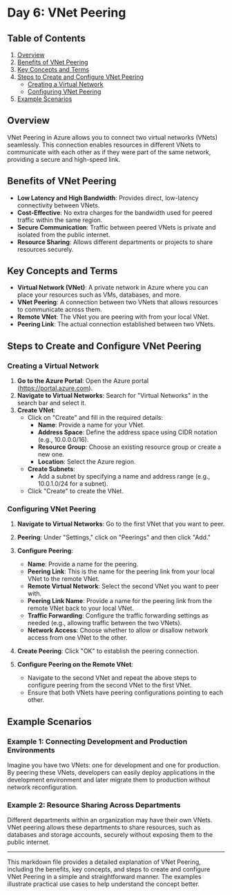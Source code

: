 # Day 6: VNet Peering

## Table of Contents
1. [Overview](#overview)
2. [Benefits of VNet Peering](#benefits-of-vnet-peering)
3. [Key Concepts and Terms](#key-concepts-and-terms)
4. [Steps to Create and Configure VNet Peering](#steps-to-create-and-configure-vnet-peering)
    - [Creating a Virtual Network](#creating-a-virtual-network)
    - [Configuring VNet Peering](#configuring-vnet-peering)
5. [Example Scenarios](#example-scenarios)

## Overview
VNet Peering in Azure allows you to connect two virtual networks (VNets) seamlessly. This connection enables resources in different VNets to communicate with each other as if they were part of the same network, providing a secure and high-speed link.

## Benefits of VNet Peering
- **Low Latency and High Bandwidth**: Provides direct, low-latency connectivity between VNets.
- **Cost-Effective**: No extra charges for the bandwidth used for peered traffic within the same region.
- **Secure Communication**: Traffic between peered VNets is private and isolated from the public internet.
- **Resource Sharing**: Allows different departments or projects to share resources securely.

## Key Concepts and Terms
- **Virtual Network (VNet)**: A private network in Azure where you can place your resources such as VMs, databases, and more.
- **VNet Peering**: A connection between two VNets that allows resources to communicate across them.
- **Remote VNet**: The VNet you are peering with from your local VNet.
- **Peering Link**: The actual connection established between two VNets.

## Steps to Create and Configure VNet Peering

### Creating a Virtual Network
1. **Go to the Azure Portal**: Open the Azure portal (https://portal.azure.com).
2. **Navigate to Virtual Networks**: Search for "Virtual Networks" in the search bar and select it.
3. **Create VNet**:
    - Click on "Create" and fill in the required details:
        - **Name**: Provide a name for your VNet.
        - **Address Space**: Define the address space using CIDR notation (e.g., 10.0.0.0/16).
        - **Resource Group**: Choose an existing resource group or create a new one.
        - **Location**: Select the Azure region.
    - **Create Subnets**:
        - Add a subnet by specifying a name and address range (e.g., 10.0.1.0/24 for a subnet).
    - Click "Create" to create the VNet.

### Configuring VNet Peering
1. **Navigate to Virtual Networks**: Go to the first VNet that you want to peer.
2. **Peering**: Under "Settings," click on "Peerings" and then click "Add."
3. **Configure Peering**:
    - **Name**: Provide a name for the peering.
    - **Peering Link**: This is the name for the peering link from your local VNet to the remote VNet.
    - **Remote Virtual Network**: Select the second VNet you want to peer with.
    - **Peering Link Name**: Provide a name for the peering link from the remote VNet back to your local VNet.
    - **Traffic Forwarding**: Configure the traffic forwarding settings as needed (e.g., allowing traffic between the two VNets).
    - **Network Access**: Choose whether to allow or disallow network access from one VNet to the other.
4. **Create Peering**: Click "OK" to establish the peering connection.

5. **Configure Peering on the Remote VNet**:
    - Navigate to the second VNet and repeat the above steps to configure peering from the second VNet to the first VNet.
    - Ensure that both VNets have peering configurations pointing to each other.

## Example Scenarios

### Example 1: Connecting Development and Production Environments
Imagine you have two VNets: one for development and one for production. By peering these VNets, developers can easily deploy applications in the development environment and later migrate them to production without network reconfiguration.

### Example 2: Resource Sharing Across Departments
Different departments within an organization may have their own VNets. VNet peering allows these departments to share resources, such as databases and storage accounts, securely without exposing them to the public internet.

---

This markdown file provides a detailed explanation of VNet Peering, including the benefits, key concepts, and steps to create and configure VNet Peering in a simple and straightforward manner. The examples illustrate practical use cases to help understand the concept better.
